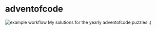 # adventofcode
![example workflow](https://github.com/davhin/adventofcode/actions/workflows/2022.yml/badge.svg)
My solutions for the yearly adventofcode puzzles :)
